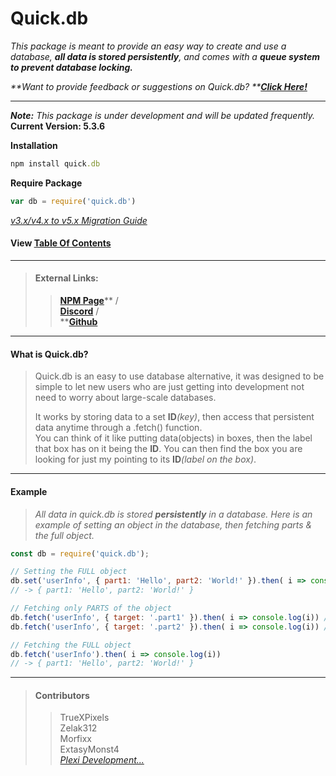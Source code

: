 # Quick.db

_This package is meant to provide an easy way to create and use a database, **all data is stored persistently**, and comes with a **queue system to prevent database locking.**_

_**Want to provide feedback or suggestions on Quick.db? **_[_**Click Here!**_](https://docs.google.com/forms/d/e/1FAIpQLSeggzYaYjg31bEmIkrKHEJ3-q-RC7KFxmmKQXs_c4tpnc5ctA/viewform?usp=send_form)

---

_**Note:** This package is under development and will be updated frequently._ **Current Version: 5.3.6**

**Installation**

```ruby
npm install quick.db
```

**Require Package**

```js
var db = require('quick.db')
```

[_v3.x/v4.x to v5.x Migration Guide_](https://github.com/TrueXPixels/quick.db/blob/quickdb/MIGRATION.md)

#### View [Table Of Contents](/table-of-contents.md)

---

> #### External Links:
>
> > [**NPM Page**](https://www.npmjs.com/package/quick.db)**  /                    
> > **[**Discord**](https://discord.io/plexidev)**  /                    
> > **[**Github**](https://github.com/TrueXPixels/quick.db)

---

#### What is Quick.db?

> Quick.db is an easy to use database alternative, it was designed to be simple to let new users who are just getting into development not need  to worry about large-scale databases.
>
> It works by storing data to a set **ID**_\(key\)_, then access that persistent data anytime through a .fetch\(\) function.  
> You can think of it like putting data\(objects\) in boxes, then the label that box has on it being the **ID**. You can then find the box you are looking for just my pointing to its **ID**_\(label on the box\)_.

---

#### Example

> _All data in quick.db is stored **persistently** in a database. Here is an example of setting an object in the database, then fetching parts & the full object._

```js
const db = require('quick.db');

// Setting the FULL object
db.set('userInfo', { part1: 'Hello', part2: 'World!' }).then( i => console.log(i))
// -> { part1: 'Hello', part2: 'World!' }

// Fetching only PARTS of the object
db.fetch('userInfo', { target: '.part1' }).then( i => console.log(i)) // -> 'Hello'
db.fetch('userInfo', { target: '.part2' }).then( i => console.log(i)) // -> 'World!'

// Fetching the FULL object
db.fetch('userInfo').then( i => console.log(i))
// -> { part1: 'Hello', part2: 'World!' }
```

---

> #### Contributors
>
> > TrueXPixels  
> > Zelak312  
> > Morfixx  
> > ExtasyMonst4  
> > [_Plexi Development..._](https://discord.io/plexidev)



